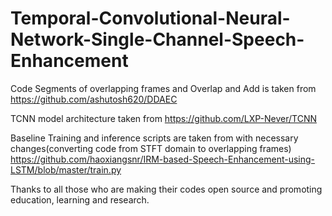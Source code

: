 # Temporal-Convolutional-Neural-Network-Single-Channel-Speech-Enhancement
Code Segments of overlapping frames and Overlap and Add is taken from 
https://github.com/ashutosh620/DDAEC


TCNN model architecture taken from https://github.com/LXP-Never/TCNN

Baseline Training and inference scripts are taken from with necessary changes(converting code from STFT domain to overlapping frames)
https://github.com/haoxiangsnr/IRM-based-Speech-Enhancement-using-LSTM/blob/master/train.py

Thanks to all those who are making their codes open source and promoting education, learning and research.
